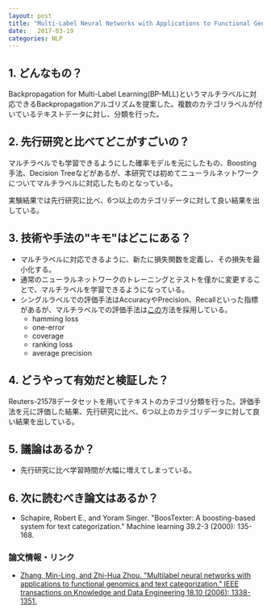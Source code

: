 ```yaml
---
layout: post
title: "Multi-Label Neural Networks with Applications to Functional Genomics and Text Categorization"
date:   2017-03-19
categories: NLP
---
```


## 1. どんなもの？

Backpropagation for Multi-Label Learning(BP-MLL)というマルチラベルに対応できるBackpropagationアルゴリズムを提案した。複数のカテゴリラベルが付いているテキストデータに対し、分類を行った。

## 2. 先行研究と比べてどこがすごいの？

マルチラベルでも学習できるようにした確率モデルを元にしたもの、Boosting手法、Decision Treeなどがあるが、本研究では初めてニューラルネットワークについてマルチラベルに対応したものとなっている。

実験結果では先行研究に比べ、6つ以上のカテゴリデータに対して良い結果を出している。

## 3. 技術や手法の"キモ"はどこにある？

* マルチラベルに対応できるように、新たに損失関数を定義し、その損失を最小化する。
* 通常のニューラルネットワークのトレーニングとテストを僅かに変更することで、マルチラベルを学習できるようになっている。
* シングルラベルでの評価手法はAccuracyやPrecision、Recallといった指標があるが、マルチラベルでの評価手法は[この](http://link.springer.com/article/10.1023/A:1007649029923)方法を採用している。
  * hamming loss
  * one-error
  * coverage
  * ranking loss
  * average precision

## 4. どうやって有効だと検証した？

Reuters-21578データセットを用いてテキストのカテゴリ分類を行った。評価手法を元に評価した結果、先行研究に比べ、6つ以上のカテゴリデータに対して良い結果を出している。

## 5. 議論はあるか？

* 先行研究に比べ学習時間が大幅に増えてしまっている。

## 6. 次に読むべき論文はあるか？

* Schapire, Robert E., and Yoram Singer. "BoosTexter: A boosting-based system for text categorization." Machine learning 39.2-3 (2000): 135-168.

### 論文情報・リンク

* [Zhang, Min-Ling, and Zhi-Hua Zhou. "Multilabel neural networks with applications to functional genomics and text categorization." IEEE transactions on Knowledge and Data Engineering 18.10 (2006): 1338-1351.](http://citeseerx.ist.psu.edu/viewdoc/download?doi=10.1.1.130.7318&rep=rep1&type=pdf)
